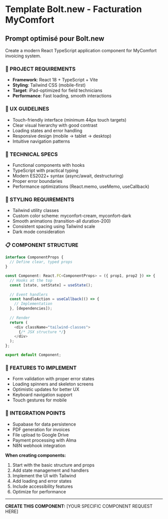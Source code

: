 # Template Bolt.new - Facturation MyComfort

## Prompt optimisé pour Bolt.new

Create a modern React TypeScript application component for MyComfort invoicing system.

### 🎯 PROJECT REQUIREMENTS
- **Framework**: React 18 + TypeScript + Vite
- **Styling**: Tailwind CSS (mobile-first)
- **Target**: iPad-optimized for field technicians
- **Performance**: Fast loading, smooth interactions

### 📱 UX GUIDELINES
- Touch-friendly interface (minimum 44px touch targets)
- Clear visual hierarchy with good contrast
- Loading states and error handling
- Responsive design (mobile → tablet → desktop)
- Intuitive navigation patterns

### 🔧 TECHNICAL SPECS
- Functional components with hooks
- TypeScript with practical typing
- Modern ES2022+ syntax (async/await, destructuring)
- Proper error boundaries
- Performance optimizations (React.memo, useMemo, useCallback)

### 🎨 STYLING REQUIREMENTS
- Tailwind utility classes
- Custom color scheme: myconfort-cream, myconfort-dark
- Smooth animations (transition-all duration-200)
- Consistent spacing using Tailwind scale
- Dark mode consideration

### 📋 COMPONENT STRUCTURE
```typescript
interface ComponentProps {
  // Define clear, typed props
}

const Component: React.FC<ComponentProps> = ({ prop1, prop2 }) => {
  // Hooks at the top
  const [state, setState] = useState();
  
  // Event handlers
  const handleAction = useCallback(() => {
    // Implementation
  }, [dependencies]);
  
  // Render
  return (
    <div className="tailwind-classes">
      {/* JSX structure */}
    </div>
  );
};

export default Component;
```

### 🚀 FEATURES TO IMPLEMENT
- Form validation with proper error states
- Loading spinners and skeleton screens
- Optimistic updates for better UX
- Keyboard navigation support
- Touch gestures for mobile

### 🔌 INTEGRATION POINTS
- Supabase for data persistence
- PDF generation for invoices
- File upload to Google Drive
- Payment processing with Alma
- N8N webhook integration

**When creating components:**
1. Start with the basic structure and props
2. Add state management and handlers
3. Implement the UI with Tailwind
4. Add loading and error states
5. Include accessibility features
6. Optimize for performance

---

**CREATE THIS COMPONENT:**
[YOUR SPECIFIC COMPONENT REQUEST HERE]
